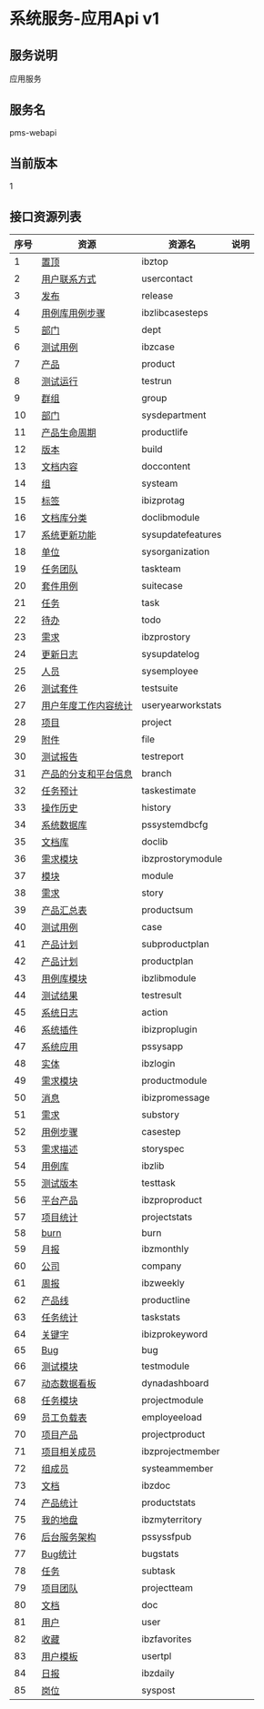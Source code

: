 
# 系统服务-应用Api v1
## 服务说明
应用服务

## 服务名
pms-webapi

## 当前版本
1

## 接口资源列表
| 序号 | 资源 | 资源名 | 说明 |
| ---- | ---- | ---- | ---- |
| 1 | [置顶](1/IbzTop) | ibztop |  |
| 2 | [用户联系方式](1/UserContact) | usercontact |  |
| 3 | [发布](1/Release) | release |  |
| 4 | [用例库用例步骤](1/IbzLibCaseSteps) | ibzlibcasesteps |  |
| 5 | [部门](1/Dept) | dept |  |
| 6 | [测试用例](1/IbzCase) | ibzcase |  |
| 7 | [产品](1/Product) | product |  |
| 8 | [测试运行](1/TestRun) | testrun |  |
| 9 | [群组](1/Group) | group |  |
| 10 | [部门](1/SysDepartment) | sysdepartment |  |
| 11 | [产品生命周期](1/ProductLife) | productlife |  |
| 12 | [版本](1/Build) | build |  |
| 13 | [文档内容](1/DocContent) | doccontent |  |
| 14 | [组](1/SysTeam) | systeam |  |
| 15 | [标签](1/IBIZProTag) | ibizprotag |  |
| 16 | [文档库分类](1/DocLibModule) | doclibmodule |  |
| 17 | [系统更新功能](1/SysUpdateFeatures) | sysupdatefeatures |  |
| 18 | [单位](1/SysOrganization) | sysorganization |  |
| 19 | [任务团队](1/TaskTeam) | taskteam |  |
| 20 | [套件用例](1/SuiteCase) | suitecase |  |
| 21 | [任务](1/Task) | task |  |
| 22 | [待办](1/Todo) | todo |  |
| 23 | [需求](1/IBZProStory) | ibzprostory |  |
| 24 | [更新日志](1/SysUpdateLog) | sysupdatelog |  |
| 25 | [人员](1/SysEmployee) | sysemployee |  |
| 26 | [测试套件](1/TestSuite) | testsuite |  |
| 27 | [用户年度工作内容统计](1/UserYearWorkStats) | useryearworkstats |  |
| 28 | [项目](1/Project) | project |  |
| 29 | [附件](1/File) | file |  |
| 30 | [测试报告](1/TestReport) | testreport |  |
| 31 | [产品的分支和平台信息](1/Branch) | branch |  |
| 32 | [任务预计](1/TaskEstimate) | taskestimate |  |
| 33 | [操作历史](1/History) | history |  |
| 34 | [系统数据库](1/PSSystemDBCfg) | pssystemdbcfg |  |
| 35 | [文档库](1/DocLib) | doclib |  |
| 36 | [需求模块](1/IBZProStoryModule) | ibzprostorymodule |  |
| 37 | [模块](1/Module) | module |  |
| 38 | [需求](1/Story) | story |  |
| 39 | [产品汇总表](1/ProductSum) | productsum |  |
| 40 | [测试用例](1/Case) | case |  |
| 41 | [产品计划](1/SubProductPlan) | subproductplan |  |
| 42 | [产品计划](1/ProductPlan) | productplan |  |
| 43 | [用例库模块](1/IbzLibModule) | ibzlibmodule |  |
| 44 | [测试结果](1/TestResult) | testresult |  |
| 45 | [系统日志](1/Action) | action |  |
| 46 | [系统插件](1/IBIZProPlugin) | ibizproplugin |  |
| 47 | [系统应用](1/PSSysApp) | pssysapp |  |
| 48 | [实体](1/IbzLogin) | ibzlogin |  |
| 49 | [需求模块](1/ProductModule) | productmodule |  |
| 50 | [消息](1/IBIZProMessage) | ibizpromessage |  |
| 51 | [需求](1/SubStory) | substory |  |
| 52 | [用例步骤](1/CaseStep) | casestep |  |
| 53 | [需求描述](1/StorySpec) | storyspec |  |
| 54 | [用例库](1/IbzLib) | ibzlib |  |
| 55 | [测试版本](1/TestTask) | testtask |  |
| 56 | [平台产品](1/IBZProProduct) | ibzproproduct |  |
| 57 | [项目统计](1/ProjectStats) | projectstats |  |
| 58 | [burn](1/Burn) | burn |  |
| 59 | [月报](1/IbzMonthly) | ibzmonthly |  |
| 60 | [公司](1/Company) | company |  |
| 61 | [周报](1/IbzWeekly) | ibzweekly |  |
| 62 | [产品线](1/ProductLine) | productline |  |
| 63 | [任务统计](1/TaskStats) | taskstats |  |
| 64 | [关键字](1/IBIZProKeyword) | ibizprokeyword |  |
| 65 | [Bug](1/Bug) | bug |  |
| 66 | [测试模块](1/TestModule) | testmodule |  |
| 67 | [动态数据看板](1/DynaDashboard) | dynadashboard |  |
| 68 | [任务模块](1/ProjectModule) | projectmodule |  |
| 69 | [员工负载表](1/EmpLoyeeload) | employeeload |  |
| 70 | [项目产品](1/ProjectProduct) | projectproduct |  |
| 71 | [项目相关成员](1/IbzProjectMember) | ibzprojectmember |  |
| 72 | [组成员](1/SysTeamMember) | systeammember |  |
| 73 | [文档](1/IBzDoc) | ibzdoc |  |
| 74 | [产品统计](1/ProductStats) | productstats |  |
| 75 | [我的地盘](1/IbzMyTerritory) | ibzmyterritory |  |
| 76 | [后台服务架构](1/PSSysSFPub) | pssyssfpub |  |
| 77 | [Bug统计](1/BugStats) | bugstats |  |
| 78 | [任务](1/SubTask) | subtask |  |
| 79 | [项目团队](1/ProjectTeam) | projectteam |  |
| 80 | [文档](1/Doc) | doc |  |
| 81 | [用户](1/User) | user |  |
| 82 | [收藏](1/IbzFavorites) | ibzfavorites |  |
| 83 | [用户模板](1/UserTpl) | usertpl |  |
| 84 | [日报](1/IbzDaily) | ibzdaily |  |
| 85 | [岗位](1/SysPost) | syspost |  |

